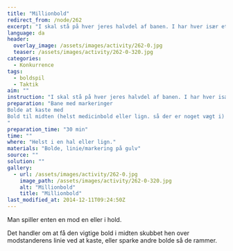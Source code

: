 ```yaml
---
title: "Millionbold"
redirect_from: /node/262
excerpt: "I skal stå på hver jeres halvdel af banen. I har hver især et antal bolde i kan kaste med. I skal stå bag ved en bestemt linie når i kaster boldene. For at få nye bolde må i gå ud til et bestemt sted på banen men i skal gå tilbage når i skal skyde/sparke. Spillet slutter når bolden i midten passerer baglinien eller rører en spiller."
language: da
header:
  overlay_image: /assets/images/activity/262-0.jpg
  teaser: /assets/images/activity/262-0-320.jpg
categories: 
  - Konkurrence
tags: 
  - boldspil
  - Taktik
aim: ""
instruction: "I skal stå på hver jeres halvdel af banen. I har hver især et antal bolde i kan kaste med. I skal stå bag ved en bestemt linie når i kaster boldene. For at få nye bolde må i gå ud til et bestemt sted på banen men i skal gå tilbage når i skal skyde/sparke. Spillet slutter når bolden i midten passerer baglinien eller rører en spiller."
preparation: "Bane med markeringer
Bolde at kaste med
Bold til midten (helst medicinbold eller lign. så der er noget vægt i)
"
preparation_time: "30 min"
time: ""
where: "Helst i en hal eller lign."
materials: "Bolde, linie/markering på gulv"
source: ""
solution: ""
gallery:
  - url: /assets/images/activity/262-0.jpg
    image_path: /assets/images/activity/262-0-320.jpg
    alt: "Millionbold"
    title: "Millionbold"
last_modified_at: 2014-12-11T09:24:50Z
---
```

Man spiller enten en mod en eller i hold.

Det handler om at få den vigtige bold i midten skubbet hen over modstanderens linie ved at kaste, eller sparke andre bolde så de rammer.
